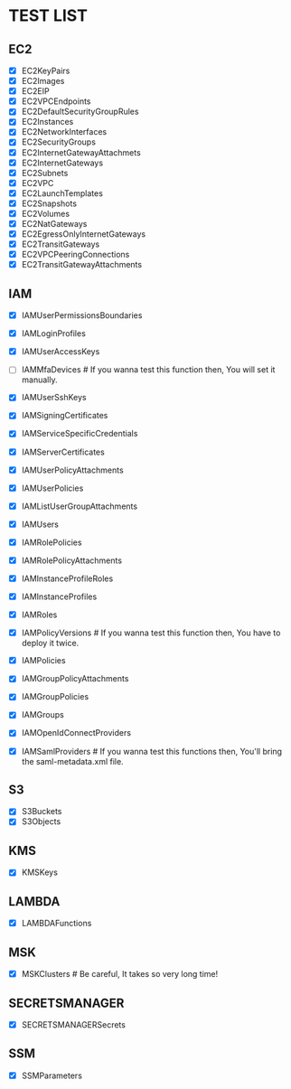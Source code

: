 # TEST LIST

## EC2
- [x] EC2KeyPairs
- [x] EC2Images
- [x] EC2EIP
- [x] EC2VPCEndpoints
- [x] EC2DefaultSecurityGroupRules
- [x] EC2Instances
- [x] EC2NetworkInterfaces
- [x] EC2SecurityGroups
- [x] EC2InternetGatewayAttachmets
- [x] EC2InternetGateways
- [x] EC2Subnets
- [x] EC2VPC
- [x] EC2LaunchTemplates
- [x] EC2Snapshots
- [x] EC2Volumes
- [x] EC2NatGateways
- [x] EC2EgressOnlyInternetGateways
- [x] EC2TransitGateways
- [x] EC2VPCPeeringConnections
- [x] EC2TransitGatewayAttachments

## IAM
- [x] IAMUserPermissionsBoundaries
- [x] IAMLoginProfiles
- [x] IAMUserAccessKeys
- [ ] IAMMfaDevices # If you wanna test this function then, You will set it manually.
- [x] IAMUserSshKeys
- [x] IAMSigningCertificates
- [x] IAMServiceSpecificCredentials
- [x] IAMServerCertificates
- [x] IAMUserPolicyAttachments
- [x] IAMUserPolicies
- [x] IAMListUserGroupAttachments
- [x] IAMUsers

- [x] IAMRolePolicies
- [x] IAMRolePolicyAttachments
- [x] IAMInstanceProfileRoles
- [x] IAMInstanceProfiles
- [x] IAMRoles

- [x] IAMPolicyVersions # If you wanna test this function then, You have to deploy it twice.
- [x] IAMPolicies

- [x] IAMGroupPolicyAttachments
- [x] IAMGroupPolicies
- [x] IAMGroups

- [x] IAMOpenIdConnectProviders
- [x] IAMSamlProviders # If you wanna test this functions then, You'll bring the saml-metadata.xml file.

## S3
- [x] S3Buckets
- [x] S3Objects

## KMS
- [x] KMSKeys

## LAMBDA
- [x] LAMBDAFunctions

## MSK
- [x] MSKClusters # Be careful, It takes so very long time!

## SECRETSMANAGER
- [x] SECRETSMANAGERSecrets

## SSM
- [x] SSMParameters
